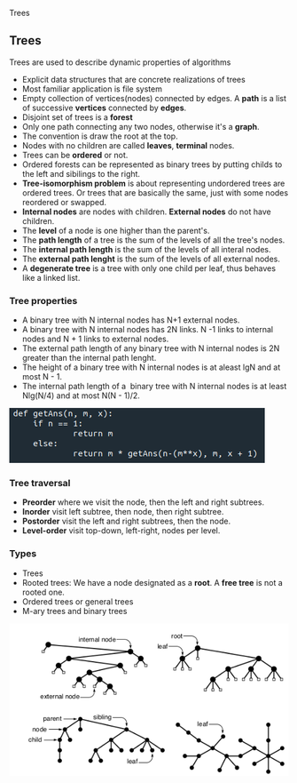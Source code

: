 Trees

## Trees

Trees are used to describe dynamic properties of algorithms
- Explicit data structures that are concrete realizations of trees
- Most familiar application is file system
- Empty collection of vertices(nodes) connected by edges. A **path** is a list of successive **vertices** connected by **edges**.
- Disjoint set of trees is a **forest**
- Only one path connecting any two nodes, otherwise it's a **graph**.
- The convention is draw the root at the top.
- Nodes with no children are called **leaves**, **terminal** nodes.
- Trees can be **ordered** or not.
- Ordered forests can be represented as binary trees by putting childs to the left and sibilings to the right.
- **Tree-isomorphism problem** is about representing undordered trees are ordered trees. Or trees that are basically the same, just with some nodes reordered or swapped.
- **Internal nodes** are nodes with children. **External nodes** do not have children.
- The **level** of a node is one higher than the parent's.
- The **path length** of a tree is the sum of the levels of all the tree's nodes.
- The **internal path length** is the sum of the levels of all interal nodes.
- The **external path lenght** is the sum of the levels of all external nodes.
- A **degenerate tree** is a tree with only one child per leaf, thus behaves like a linked list.

### Tree properties

- A binary tree with N internal nodes has N+1 external nodes.
- A binary tree with N internal nodes has 2N links. N -1 links to internal nodes and N + 1 links to external nodes.
- The external path length of any binary tree with N internal nodes is 2N greater than the internal path lenght.
- The height of a binary tree with N internal nodes is at aleast lgN and at most N - 1.
- The internal path length of a  binary tree with N internal nodes is at least Nlg(N/4) and at most N(N - 1)/2.

![Calculate external nodes for complete tree](../_resources/30f1929fdd584dc2af63eadad9088c51.png)

### Tree traversal

- **Preorder** where we visit the node, then the left and right subtrees.
- **Inorder** visit left subtree, then node, then right subtree.
- **Postorder** visit the left and right subtrees, then the node.
- **Level-order** visit top-down, left-right, nodes per level.

### Types

- Trees
- Rooted trees: We have a node designated as a **root**. A **free tree** is not a rooted one.
- Ordered trees or general trees
- M-ary trees and binary trees


![Types of trees](../_resources/42fe2b877c164224b41c07a29cf1e54a.png)



